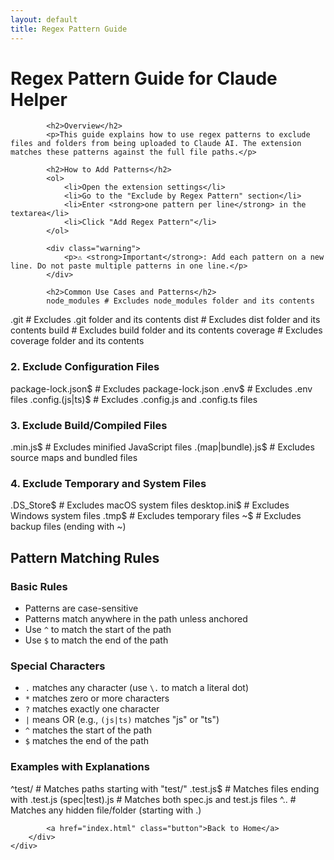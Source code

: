 ```yaml
---
layout: default
title: Regex Pattern Guide
---
```


<div class="wrapper">
    <div class="container">
        <div class="main-content">
            <h1>Regex Pattern Guide for Claude Helper</h1>

            <h2>Overview</h2>
            <p>This guide explains how to use regex patterns to exclude files and folders from being uploaded to Claude AI. The extension matches these patterns against the full file paths.</p>

            <h2>How to Add Patterns</h2>
            <ol>
                <li>Open the extension settings</li>
                <li>Go to the "Exclude by Regex Pattern" section</li>
                <li>Enter <strong>one pattern per line</strong> in the textarea</li>
                <li>Click "Add Regex Pattern"</li>
            </ol>

            <div class="warning">
                <p>⚠️ <strong>Important</strong>: Add each pattern on a new line. Do not paste multiple patterns in one line.</p>
            </div>

            <h2>Common Use Cases and Patterns</h2>
            node_modules # Excludes node_modules folder and its contents

\.git # Excludes .git folder and its contents
dist # Excludes dist folder and its contents
build # Excludes build folder and its contents
coverage # Excludes coverage folder and its contents

### 2. Exclude Configuration Files

package-lock\.json$ # Excludes package-lock.json
\.env$ # Excludes .env files
\.config\.(js|ts)$ # Excludes .config.js and .config.ts files

### 3. Exclude Build/Compiled Files

\.min\.js$ # Excludes minified JavaScript files
\.(map|bundle)\.js$ # Excludes source maps and bundled files

### 4. Exclude Temporary and System Files

\.DS_Store$ # Excludes macOS system files
desktop\.ini$ # Excludes Windows system files
\.tmp$ # Excludes temporary files
~$ # Excludes backup files (ending with ~)

## Pattern Matching Rules

### Basic Rules

- Patterns are case-sensitive
- Patterns match anywhere in the path unless anchored
- Use `^` to match the start of the path
- Use `$` to match the end of the path

### Special Characters

- `.` matches any character (use `\.` to match a literal dot)
- `*` matches zero or more characters
- `?` matches exactly one character
- `|` means OR (e.g., `(js|ts)` matches "js" or "ts")
- `^` matches the start of the path
- `$` matches the end of the path

### Examples with Explanations

^test/ # Matches paths starting with "test/"
\.test\.js$ # Matches files ending with .test.js
(spec|test)\.js # Matches both spec.js and test.js files
^\.. # Matches any hidden file/folder (starting with .)

            <a href="index.html" class="button">Back to Home</a>
        </div>
    </div>

</div>
